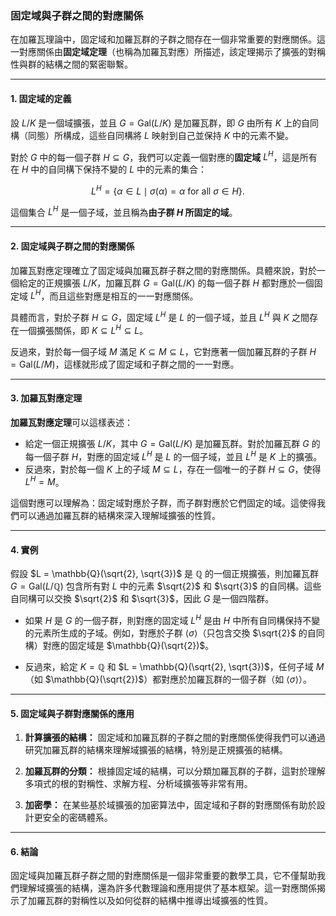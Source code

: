 ### **固定域與子群之間的對應關係**

在加羅瓦理論中，固定域和加羅瓦群的子群之間存在一個非常重要的對應關係。這一對應關係由**固定域定理**（也稱為加羅瓦對應）所描述，該定理揭示了擴張的對稱性與群的結構之間的緊密聯繫。

---

#### **1. 固定域的定義**

設 $L/K$ 是一個域擴張，並且 $G = \text{Gal}(L/K)$ 是加羅瓦群，即 $G$ 由所有 $K$ 上的自同構（同態）所構成，這些自同構將 $L$ 映射到自己並保持 $K$ 中的元素不變。

對於 $G$ 中的每一個子群 $H \subseteq G$，我們可以定義一個對應的**固定域** $L^H$，這是所有在 $H$ 中的自同構下保持不變的 $L$ 中的元素的集合：

$$L^H = \{ \alpha \in L \mid \sigma(\alpha) = \alpha \text{ for all } \sigma \in H \}.$$

這個集合 $L^H$ 是一個子域，並且稱為**由子群 $H$ 所固定的域**。

---

#### **2. 固定域與子群之間的對應關係**

加羅瓦對應定理確立了固定域與加羅瓦群子群之間的對應關係。具體來說，對於一個給定的正規擴張 $L/K$，加羅瓦群 $G = \text{Gal}(L/K)$ 的每一個子群 $H$ 都對應於一個固定域 $L^H$，而且這些對應是相互的一一對應關係。

具體而言，對於子群 $H \subseteq G$，固定域 $L^H$ 是 $L$ 的一個子域，並且 $L^H$ 與 $K$ 之間存在一個擴張關係，即 $K \subseteq L^H \subseteq L$。

反過來，對於每一個子域 $M$ 滿足 $K \subseteq M \subseteq L$，它對應著一個加羅瓦群的子群 $H = \text{Gal}(L/M)$，這樣就形成了固定域和子群之間的一一對應。

---

#### **3. 加羅瓦對應定理**

**加羅瓦對應定理**可以這樣表述：

- 給定一個正規擴張 $L/K$，其中 $G = \text{Gal}(L/K)$ 是加羅瓦群。對於加羅瓦群 $G$ 的每一個子群 $H$，對應的固定域 $L^H$ 是 $L$ 的一個子域，並且 $L^H$ 是 $K$ 上的擴張。
- 反過來，對於每一個 $K$ 上的子域 $M \subseteq L$，存在一個唯一的子群 $H \subseteq G$，使得 $L^H = M$。

這個對應可以理解為：固定域對應於子群，而子群對應於它們固定的域。這使得我們可以通過加羅瓦群的結構來深入理解域擴張的性質。

---

#### **4. 實例**

假設 $L = \mathbb{Q}(\sqrt{2}, \sqrt{3})$ 是 $\mathbb{Q}$ 的一個正規擴張，則加羅瓦群 $G = \text{Gal}(L/\mathbb{Q})$ 包含所有對 $L$ 中的元素 $\sqrt{2}$ 和 $\sqrt{3}$ 的自同構。這些自同構可以交換 $\sqrt{2}$ 和 $\sqrt{3}$，因此 $G$ 是一個四階群。

- 如果 $H$ 是 $G$ 的一個子群，則對應的固定域 $L^H$ 是由 $H$ 中所有自同構保持不變的元素所生成的子域。例如，對應於子群 $\langle \sigma \rangle$（只包含交換 $\sqrt{2}$ 的自同構）對應的固定域是 $\mathbb{Q}(\sqrt{2})$。
  
- 反過來，給定 $K = \mathbb{Q}$ 和 $L = \mathbb{Q}(\sqrt{2}, \sqrt{3})$，任何子域 $M$ （如 $\mathbb{Q}(\sqrt{2})$）都對應於加羅瓦群的一個子群（如 $\langle \sigma \rangle$）。

---

#### **5. 固定域與子群對應關係的應用**

1. **計算擴張的結構：** 固定域和加羅瓦群的子群之間的對應關係使得我們可以通過研究加羅瓦群的結構來理解域擴張的結構，特別是正規擴張的結構。

2. **加羅瓦群的分類：** 根據固定域的結構，可以分類加羅瓦群的子群，這對於理解多項式的根的對稱性、求解方程、分析域擴張等非常有用。

3. **加密學：** 在某些基於域擴張的加密算法中，固定域和子群的對應關係有助於設計更安全的密碼體系。

---

#### **6. 結論**

固定域與加羅瓦群子群之間的對應關係是一個非常重要的數學工具，它不僅幫助我們理解域擴張的結構，還為許多代數理論和應用提供了基本框架。這一對應關係揭示了加羅瓦群的對稱性以及如何從群的結構中推導出域擴張的性質。